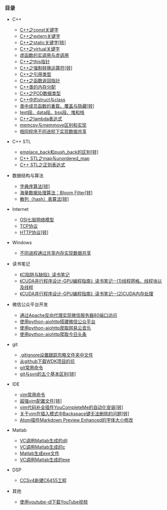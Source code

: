 ### 目录

* C++
    * [C++之const关键字](C++/C++之const关键字.md)
    * [C++之extern关键字](C++/C++之extern关键字.md)
    * [C++之static关键字[转]](C++/C++之static关键字[转].md)
    * [C++之virtual关键字](C++/C++之virtual关键字.md)
    * [虚函数的实调用与虚调用](C++/虚函数的实调用与虚调用.md)
    * [C++之this指针](C++/C++之this指针.md)
    * [C++之强制转换运算符[转]](C++/C++之强制转换运算符[转].md)
    * [C++之引用类型](C++/C++之引用类型.md)
    * [C++之函数返回指针](C++/C++之函数返回指针.md)
    * [C++类的内存分配](C++/C++类的内存分配.md)
    * [C++之POD数据类型](C++/C++之POD数据类型.md)
    * [C++中的struct与class](C++/C++中的struct与class.md)
    * [类中成员函数的重载、覆盖与隐藏[转]](C++/类中成员函数的重载、覆盖与隐藏[转].md)
    * [text段、data段、bss段、堆和栈](C++/text段、data段、bss段、堆和栈.md)
    * [C++之lambda表达式](C++/C++之lambda表达式.md)
    * [memcpy与memmove区别和实现](C++/memcpy与memmove区别和实现)
    * [相同程序不同进程下实现数据共享](C++/相同程序不同进程下实现数据共享.md)

* C++ STL
    * [emplace_back和push_back的区别[转]](C++%20STL/emplace_back和push_back的区别[转].md)
    * [C++ STL之map与unordered_map](C++%20STL/C++%20STL之map与unordered_map.md)
    * [C++ STL之正则表达式](C++%20STL/C++%20STL之正则表达式.md)

* 数据结构与算法
    * [字典序算法[转]](数据结构与算法/字典序算法[转].md)
    * [海量数据处理算法：Bloom Filter[转]](数据结构与算法/海量数据处理算法：Bloom%20Filter[转].md)
    * [散列（hash）表算法[转]](数据结构与算法/散列（hash）表算法[转].md)

* Internet
    * [OSI七层网络模型](Internet/OSI七层网络模型.md)
    * [TCP协议](Internet/TCP协议.md)
    * [HTTP协议[转]](Internet/HTTP协议[转].md)

* Windows
    * [不同进程通过共享内存实现数据共享](Windows/不同进程通过共享内存实现数据共享.md)

* 读书笔记
    * [《C陷阱与缺陷》读书笔记](读书笔记/《C陷阱与缺陷》读书笔记.md)
    * [《CUDA并行程序设计-GPU编程指南》读书笔记--(1)线程网格、线程块以及线程](读书笔记/《CUDA并行程序设计-GPU编程指南》读书笔记--(1)线程网格、线程块以及线程.md)
    * [《CUDA并行程序设计-GPU编程指南》读书笔记--(2)CUDA内存处理](读书笔记/《CUDA并行程序设计-GPU编程指南》读书笔记--(2)CUDA内存处理.md)

* 微信公众平台开发
    * [通过Apache反向代理实现微信服务器80端口访问](微信公众平台开发/通过Apache反向代理实现微信服务器80端口访问.md)
    * [使用python-aiohttp搭建微信公众平台](微信公众平台开发/使用python-aiohttp搭建微信公众平台.md)
    * [使用python-aiohttp爬取网易云音乐](微信公众平台开发/使用python-aiohttp爬取网易云音乐.md)
    * [使用python-aiohttp爬取今日头条](微信公众平台开发/使用python-aiohttp爬取今日头条.md)

* git
    * [.gitignore设置跟踪忽略文件夹中文件](git/.gitignore设置跟踪忽略文件夹中文件.md)
    * [从github下载WDK项目的坑](git/从github下载WDK项目的坑.md)
    * [git常用命令](git/git常用命令.md)
    * [git与svn的五个基本区别[转]](git/git与svn的五个基本区别[转].md)

* IDE
    * [vim常用命令](IDE/vim常用命令.md)
    * [超强vim配置文件[转]](IDE/超强vim配置文件[转].md)
    * [vim代码补全插件YouCompleteMe的自动化安装[转]](IDE/vim代码补全插件YouCompleteMe的自动化安装[转].md)
    * [关于vim在插入模式中Backspace键无法删除的问题[转]](IDE/关于vim在插入模式中Backspace键无法删除的问题[转].md)
    * [Atom插件Markdown Preview Enhanced的字体大小修改](IDE/Atom插件Markdown%20Preview%20Enhanced的字体大小修改.md)

* Matlab
    * [VC调用Matlab生成的dll](Matlab/VC调用Matlab生成的dll.md)
    * [VC调用Matlab生成的c](Matlab/VC调用Matlab生成的c.md)
    * [Matlab生成exe文件](Matlab/Matlab生成exe文件.md)
    * [VC调用Matlab生成的exe](Matlab/VC调用Matlab生成的exe.md)

* DSP
    * [CCSv4新建C6455工程](DSP/CCSv4新建C6455工程.md)

* 其他
    * [使用youtube-dl下载YouTube视频](其他/使用youtube-dl下载YouTube视频.md)
